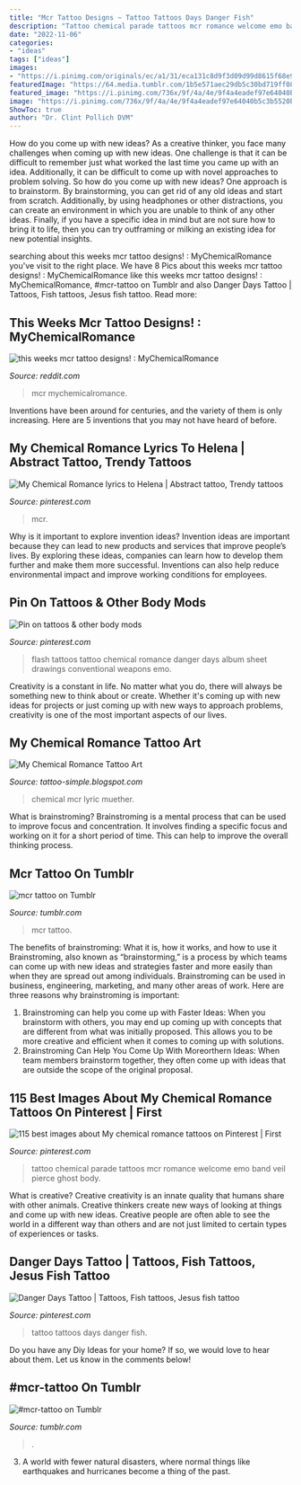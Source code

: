 ```yaml
---
title: "Mcr Tattoo Designs ~ Tattoo Tattoos Days Danger Fish"
description: "Tattoo chemical parade tattoos mcr romance welcome emo band veil pierce ghost body"
date: "2022-11-06"
categories:
- "ideas"
tags: ["ideas"]
images:
- "https://i.pinimg.com/originals/ec/a1/31/eca131c8d9f3d09d99d8615f68e9c181.jpg"
featuredImage: "https://64.media.tumblr.com/1b5e571aec29db5c30bd719ff089a6c7/5da9efe64f5eb59c-a0/s640x960/089457a54c26c0d5c7924329146bb8342420c850.jpg"
featured_image: "https://i.pinimg.com/736x/9f/4a/4e/9f4a4eadef97e64040b5c3b5520bd48d--lyric-tattoos-band-tattoos.jpg"
image: "https://i.pinimg.com/736x/9f/4a/4e/9f4a4eadef97e64040b5c3b5520bd48d--lyric-tattoos-band-tattoos.jpg"
ShowToc: true
author: "Dr. Clint Pollich DVM"
---
```



How do you come up with new ideas?
As a creative thinker, you face many challenges when coming up with new ideas. One challenge is that it can be difficult to remember just what worked the last time you came up with an idea. Additionally, it can be difficult to come up with novel approaches to problem solving.  So how do you come up with new ideas? 
One approach is to brainstorm. By brainstorming, you can get rid of any old ideas and start from scratch. Additionally, by using headphones or other distractions, you can create an environment in which you are unable to think of any other ideas. Finally, if you have a specific idea in mind but are not sure how to bring it to life, then you can try outframing or milking an existing idea for new potential insights.

	

		
searching about this weeks mcr tattoo designs! : MyChemicalRomance you've visit to the right place. We have 8 Pics about this weeks mcr tattoo designs! : MyChemicalRomance like this weeks mcr tattoo designs! : MyChemicalRomance, #mcr-tattoo on Tumblr and also Danger Days Tattoo | Tattoos, Fish tattoos, Jesus fish tattoo. Read more:
		
    
## This Weeks Mcr Tattoo Designs! : MyChemicalRomance

<img loading=lazy src="https://preview.redd.it/5fisjfsugm141.jpg?auto=webp&amp;s=4f34befda2366b27ddc24b11667b90877b5c7949" onerror="this.onerror=null;this.src='https://tse2.mm.bing.net/th?id=OIP.CS1ah5mCjpZnOs0cUoKJXgHaFP&amp;pid=15.1';" alt="this weeks mcr tattoo designs! : MyChemicalRomance">

_Source: reddit.com_

>mcr mychemicalromance. 

	

Inventions have been around for centuries, and the variety of them is only increasing. Here are 5 inventions that you may not have heard of before.

    
## My Chemical Romance Lyrics To Helena | Abstract Tattoo, Trendy Tattoos

<img loading=lazy src="https://i.pinimg.com/736x/9f/4a/4e/9f4a4eadef97e64040b5c3b5520bd48d--lyric-tattoos-band-tattoos.jpg" onerror="this.onerror=null;this.src='https://tse2.mm.bing.net/th?id=OIP.QznIx2my52a2ehPd8PeAQwHaEk&amp;pid=15.1';" alt="My Chemical Romance lyrics to Helena | Abstract tattoo, Trendy tattoos">

_Source: pinterest.com_

>mcr. 

	

Why is it important to explore invention ideas?
Invention ideas are important because they can lead to new products and services that improve people’s lives. By exploring these ideas, companies can learn how to develop them further and make them more successful. Inventions can also help reduce environmental impact and improve working conditions for employees.

    
## Pin On Tattoos &amp; Other Body Mods

<img loading=lazy src="https://i.pinimg.com/originals/ec/a1/31/eca131c8d9f3d09d99d8615f68e9c181.jpg" onerror="this.onerror=null;this.src='https://tse4.mm.bing.net/th?id=OIP.T0yfkPfJEhRV170_28S6dQHaFx&amp;pid=15.1';" alt="Pin on tattoos &amp; other body mods">

_Source: pinterest.com_

>flash tattoos tattoo chemical romance danger days album sheet drawings conventional weapons emo. 

	

Creativity is a constant in life. No matter what you do, there will always be something new to think about or create. Whether it's coming up with new ideas for projects or just coming up with new ways to approach problems, creativity is one of the most important aspects of our lives.

    
## My Chemical Romance Tattoo Art

<img loading=lazy src="https://cdn.dribbble.com/users/1809107/screenshots/5190582/mcr.jpg" onerror="this.onerror=null;this.src='https://tse3.mm.bing.net/th?id=OIP.SPAmRzQzIidbkvMAcLqDkwHaFj&amp;pid=15.1';" alt="My Chemical Romance Tattoo Art">

_Source: tattoo-simple.blogspot.com_

>chemical mcr lyric muether. 

	

What is brainstroming?
Brainstroming is a mental process that can be used to improve focus and concentration. It involves finding a specific focus and working on it for a short period of time. This can help to improve the overall thinking process.

    
## Mcr Tattoo On Tumblr

<img loading=lazy src="https://64.media.tumblr.com/1b5e571aec29db5c30bd719ff089a6c7/5da9efe64f5eb59c-a0/s640x960/089457a54c26c0d5c7924329146bb8342420c850.jpg" onerror="this.onerror=null;this.src='https://tse2.mm.bing.net/th?id=OIP.n58r7X88HbhHcWrOpAo4PQHaOy&amp;pid=15.1';" alt="mcr tattoo on Tumblr">

_Source: tumblr.com_

>mcr tattoo. 

	

The benefits of brainstroming: What it is, how it works, and how to use it
Brainstroming, also known as “brainstorming,” is a process by which teams can come up with new ideas and strategies faster and more easily than when they are spread out among individuals. Brainstroming can be used in business, engineering, marketing, and many other areas of work. Here are three reasons why brainstroming is important: 
1. Brainstroming can help you come up with Faster Ideas: When you brainstorm with others, you may end up coming up with concepts that are different from what was initially proposed. This allows you to be more creative and efficient when it comes to coming up with solutions. 
2. Brainstroming Can Help You Come Up With Moreorthern Ideas: When team members brainstorm together, they often come up with ideas that are outside the scope of the original proposal.

    
## 115 Best Images About My Chemical Romance Tattoos On Pinterest | First

<img loading=lazy src="https://s-media-cache-ak0.pinimg.com/736x/11/cf/c4/11cfc4003e7234dd68f041ea65996d1b--chemical-tattoo-black-parade.jpg" onerror="this.onerror=null;this.src='https://tse3.mm.bing.net/th?id=OIP.E_DwvtDovTc2nOlaMKgm6wHaJ3&amp;pid=15.1';" alt="115 best images about My chemical romance tattoos on Pinterest | First">

_Source: pinterest.com_

>tattoo chemical parade tattoos mcr romance welcome emo band veil pierce ghost body. 

	

What is creative?
Creative creativity is an innate quality that humans share with other animals. Creative thinkers create new ways of looking at things and come up with new ideas. Creative people are often able to see the world in a different way than others and are not just limited to certain types of experiences or tasks.

    
## Danger Days Tattoo | Tattoos, Fish Tattoos, Jesus Fish Tattoo

<img loading=lazy src="https://i.pinimg.com/originals/c3/f0/a7/c3f0a7a689fd83884ab2140772602971.jpg" onerror="this.onerror=null;this.src='https://tse4.mm.bing.net/th?id=OIP.6Gl3JmAHExsaqlTcSqctnAHaJ4&amp;pid=15.1';" alt="Danger Days Tattoo | Tattoos, Fish tattoos, Jesus fish tattoo">

_Source: pinterest.com_

>tattoo tattoos days danger fish. 

	

Do you have any Diy Ideas for your home? If so, we would love to hear about them. Let us know in the comments below!

    
## #mcr-tattoo On Tumblr

<img loading=lazy src="https://64.media.tumblr.com/73bf53ca9cfa67f768ee6f23debdb77d/64b911b7f780bc1b-ea/s500x750/818ea67aa774de8e993940948670033c6f3a5464.jpg" onerror="this.onerror=null;this.src='https://tse3.mm.bing.net/th?id=OIP.L31-xD9mJSwwLf9dxZtzewHaKf&amp;pid=15.1';" alt="#mcr-tattoo on Tumblr">

_Source: tumblr.com_

>. 

	

3. A world with fewer natural disasters, where normal things like earthquakes and hurricanes become a thing of the past. 

